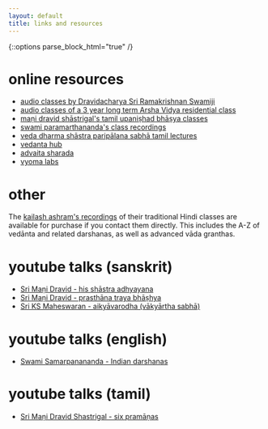 ```yaml
---
layout: default
title: links and resources
---
```


{::options parse_block_html="true" /}

# online resources

- [audio classes by Dravidacharya Sri Ramakrishnan Swamiji][sn]
- [audio classes of a 3 year long term Arsha Vidya residential class][avg]
- [maṇi dravid shāstrigal's tamil upaniṣhad bhāṣya classes][md-up]
- [swami paramarthananda's class recordings][sp]
- [veda dharma shāstra paripālana sabhā tamil lectures][vdsps]
- [vedanta hub](https://www.vedantahub.org)
- [advaita sharada](https://advaitasharada.sringeri.net)
- [vyoma labs](https://www.sanskritfromhome.in)

[sn]: http://shastranethralaya.org/discourse/?lang=english
[avg]: https://arshavidya.in/product/fifth-3-year-long-term-course-2010-2013/
[sp]: https://www.yogamalika.org
[md-up]: https://advaitaonline.info/lectures.php
[vdsps]: https://www.youtube.com/channel/UCvItbtggl54FxSLyo7-XjxQ/videos

# other

The [kailash ashram's recordings][ka] of their traditional Hindi classes
are available for purchase if you contact them directly. This includes
the A-Z of vedānta and related darshanas, as well as advanced vāda granthas.

[ka]: syllabus/kailash

# youtube talks (sanskrit)

- [Sri Maṇi Dravid - his shāstra adhyayana](https://www.youtube.com/watch?v=WMvMut0AwEc)
- [Sri Maṇi Dravid - prasthāna traya bhāṣhya](https://www.youtube.com/watch?v=jo2KdicQu_E)
- [Sri KS Maheswaran - aikyāvarodha (vākyārtha sabhā)](https://www.youtube.com/watch?v=ADlGJWbR5-M)

# youtube talks (english)

- [Swami Samarpanananda - Indian darshanas](https://www.youtube.com/watch?v=R4BMFImFBa0&list=PLOsVQYiDSaj4Uq9bBj8NyvG8tOHyZogwz)

# youtube talks (tamil)

- [Sri Maṇi Dravid Shastrigal - six pramāṇas](https://www.youtube.com/watch?v=sADGK79EqsE)
